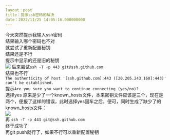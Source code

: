 ```yaml
---
layout：post
title：提示ssh密码的解决
date：2022/11/25 14:05:16.000000000
---
```

今天突然提示我输入ssh密码  
结果输入哪个密码也不对  
就尝试了重新配置秘钥  
结果还是不行  
提示中显示的还是旧的秘钥  
![](https://img-blog.csdnimg.cn/78a8d3cfc53448cc9166b32a1bb8cad5.png)
后来尝试`ssh -T -p 443 git@ssh.github.com`  
结果也不行  
`The authenticity of host '[ssh.github.com]:443 ([20.205.243.160]:443)' can't be established.`  
提示`Are you sure you want to continue connecting (yes/no)?`     
选择yes
原来是少了一个known_hosts文件，本来密钥文件应该是三个，现在是两个，便报了这样的错误，此时选择yes回车之后，便可，同时生成了缺少了的known_hosts文件：  
![](https://img-blog.csdnimg.cn/20190521101659202.png?x-oss-process=image/watermark,type_ZmFuZ3poZW5naGVpdGk,shadow_10,text_aHR0cHM6Ly9ibG9nLmNzZG4ubmV0L2ZlYXJsZXNzeG1t,size_16,color_FFFFFF,t_70)  
再 `ssh -T -p 443 git@ssh.github.com`  
终于成功了  
再git push就行了，如果不行可以重新配置秘钥

